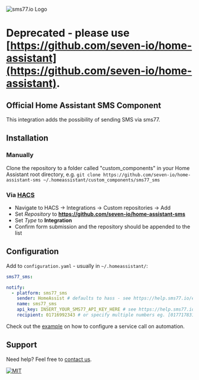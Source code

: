 ![sms77.io Logo](https://www.sms77.io/wp-content/uploads/2019/07/sms77-Logo-400x79.png "sms77.io Logo")

# Deprecated - please use [https://github.com/seven-io/home-assistant](https://github.com/seven-io/home-assistant).

## Official Home Assistant SMS Component

This integration adds the possibility of sending SMS via sms77.

## Installation

### Manually

Clone the repository to a folder called "custom_components" in your Home
Assistant root directory, e.g. `git clone https://github.com/seven-io/home-assistant-sms ~/.homeassistant/custom_components/sms77_sms`

### Via [HACS](https://hacs.xyz/)
- Navigate to HACS -> Integrations -> Custom repositories -> Add
- Set *Repository* to **https://github.com/seven-io/home-assistant-sms**
- Set *Type* to **Integration**
- Confirm form submission and the repository should be appended to the list

## Configuration

Add to `configuration.yaml` - usually in `~/.homeassistant/`:

```yaml
sms77_sms:

notify:
  - platform: sms77_sms
    sender: HomeAssist # defaults to hass - see https://help.sms77.io/en/set-sender-id
    name: sms77_sms
    api_key: INSERT_YOUR_SMS77_API_KEY_HERE # see https://help.sms77.io/en/api-key-access
    recipient: 01716992343 # or specify multiple numbers eg. [01771783130, 01716992343]
```

Check out the [example](./screenshots/automation_action_call_service.png) on how to
configure a service call on automation.

## Support

Need help? Feel free to [contact us](https://www.sms77.io/en/company/contact/).

[![MIT](https://img.shields.io/badge/License-MIT-teal.svg)](LICENSE)
